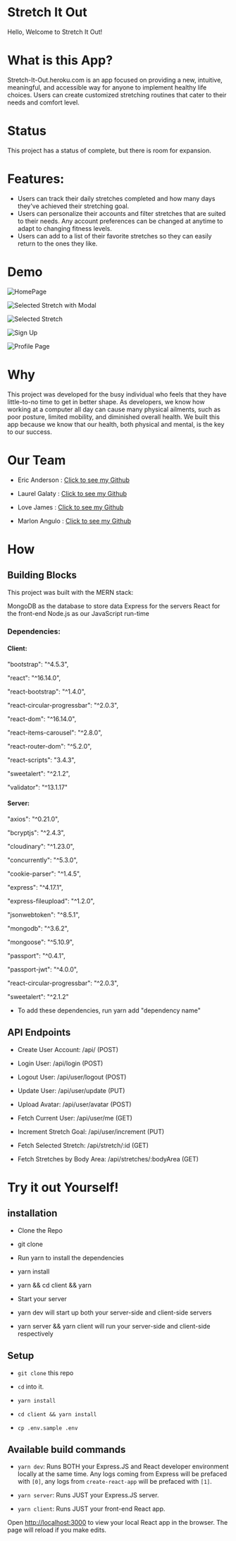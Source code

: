
# Stretch It Out


Hello, Welcome to Stretch It Out!

# What is this App?


Stretch-It-Out.heroku.com is an app focused on providing a new, intuitive, meaningful, and accessible way for anyone to implement healthy life choices. Users can create customized stretching routines that cater to their needs and comfort level.

# Status

This project has a status of complete, but there is room for expansion.

# Features:

- Users can track their daily stretches completed and how many days they've achieved their stretching goal.
- Users can personalize their accounts and filter stretches that are suited to their needs. Any account preferences can be changed at anytime to adapt to changing fitness levels.
- Users can add to a list of their favorite stretches so they can easily return to the ones they like.

# Demo

![HomePage](./READMEImages/RMHomePage.png)

![Selected Stretch with Modal](./READMEImages/RMStretchModal.png)

![Selected Stretch](./READMEImages/RMSelectedStretch.png)

![Sign Up](./READMEImages/RMSignUp.png)

![Profile Page](./READMEImages/RMProfile.png)

# Why

This project was developed for the busy individual who feels that they have little-to-no time to get in better shape. As developers, we know how working at a computer all day can cause many physical ailments, such as poor posture, limited mobility, and diminished overall health. We built this app because we know that our health, both physical and mental, is the key to our success.



# Our Team

- Eric Anderson : [Click to see my Github](https://github.com/ericshuanders)

- Laurel Galaty : [Click to see my Github](https://github.com/ljgalaty)

- Love James : [Click to see my Github](https://github.com/Lovj-web)

- Marlon Angulo : [Click to see my Github](https://github.com/junior033)

# How

## Building Blocks

This project was built with the MERN stack:

MongoDB as the database to store data
Express for the servers
React for the front-end
Node.js as our JavaScript run-time

### Dependencies:

#### Client:

"bootstrap": "^4.5.3",

"react": "^16.14.0",

"react-bootstrap": "^1.4.0",

"react-circular-progressbar": "^2.0.3",

"react-dom": "^16.14.0",

"react-items-carousel": "^2.8.0",

"react-router-dom": "^5.2.0",

"react-scripts": "3.4.3",

"sweetalert": "^2.1.2",

"validator": "^13.1.17"

#### Server:

"axios": "^0.21.0",

"bcryptjs": "^2.4.3",

"cloudinary": "^1.23.0",

"concurrently": "^5.3.0",

"cookie-parser": "^1.4.5",

"express": "^4.17.1",

"express-fileupload": "^1.2.0",

"jsonwebtoken": "^8.5.1",

"mongodb": "^3.6.2",

"mongoose": "^5.10.9",

"passport": "^0.4.1",

"passport-jwt": "^4.0.0",

"react-circular-progressbar": "^2.0.3",

"sweetalert": "^2.1.2"

- To add these dependencies, run yarn add "dependency name"

## API Endpoints

- Create User Account: /api/ (POST)

- Login User: /api/login (POST)

- Logout User: /api/user/logout (POST)

- Update User: /api/user/update (PUT)

- Upload Avatar: /api/user/avatar (POST)

- Fetch Current User: /api/user/me (GET)

- Increment Stretch Goal: /api/user/increment (PUT)

- Fetch Selected Stretch: /api/stretch/:id (GET)

- Fetch Stretches by Body Area: /api/stretches/:bodyArea (GET)

# Try it out Yourself!

## installation

- Clone the Repo
- git clone

- Run yarn to install the dependencies
- yarn install
- yarn && cd client && yarn

- Start your server
- yarn dev will start up both your server-side and client-side servers
- yarn server && yarn client will run your server-side and client-side respectively

## Setup

- `git clone` this repo

- `cd` into it.

- `yarn install`

- `cd client && yarn install`

- `cp .env.sample .env`

## Available build commands

- `yarn dev`: Runs BOTH your Express.JS and React developer environment locally at the same time. Any logs coming from Express will be prefaced with `[0]`, any logs from `create-react-app` will be prefaced with `[1]`.

- `yarn server`: Runs JUST your Express.JS server.

- `yarn client`: Runs JUST your front-end React app.

Open [http://localhost:3000](http://localhost:3000) to view your local React app in the browser. The page will reload if you make edits.
